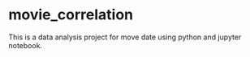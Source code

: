 # movie_correlation
This is a data analysis project for move date using python and jupyter notebook.
